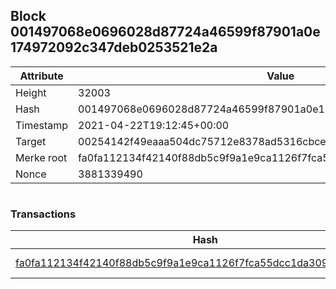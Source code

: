 ## Block 001497068e0696028d87724a46599f87901a0e174972092c347deb0253521e2a

Attribute | Value
--- | ---
Height | 32003
Hash | 001497068e0696028d87724a46599f87901a0e174972092c347deb0253521e2a
Timestamp | 2021-04-22T19:12:45+00:00
Target | 00254142f49eaaa504dc75712e8378ad5316cbcead634704b3734b6271167cc4
Merke root | fa0fa112134f42140f88db5c9f9a1e9ca1126f7fca55dcc1da309bab81983f54
Nonce | 3881339490

```

```

### Transactions

Hash | Amount
--- | ---
[fa0fa112134f42140f88db5c9f9a1e9ca1126f7fca55dcc1da309bab81983f54](fa0fa112134f42140f88db5c9f9a1e9ca1126f7fca55dcc1da309bab81983f54.md) | 10.00000000 SKEPTI 
